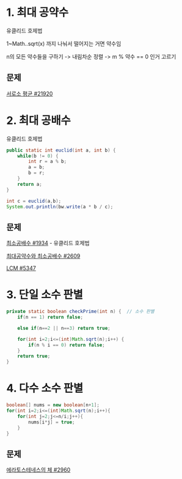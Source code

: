# 1. 최대 공약수

유클리드 호제법

1~Math..sqrt(x) 까지 나눠서 떨어지는 거면 약수임

n의 모든 약수들을 구하기 -> 내림차순 정렬 -> m % 약수 == 0 인거 고르기  



## 문제

[서로소 평균 #21920](https://www.acmicpc.net/problem/21920)



# 2. 최대 공배수

유클리드 호제법

```java
public static int euclid(int a, int b) {
    while(b != 0) {
        int r = a % b;
        a = b;
        b = r;
    }
    return a;
}

int c = euclid(a,b);
System.out.println(bw.write(a * b / c);
```



## 문제

[최소공배수 #1934](https://www.acmicpc.net/problem/1934) - 유클리드 호제법

[최대공약수와 최소공배수 #2609](https://www.acmicpc.net/problem/2609) 

[LCM #5347](https://www.acmicpc.net/problem/5347) 

# 3. 단일 소수 판별

```java
private static boolean checkPrime(int n) {	// 소수 판별
    if(n == 1) return false;

    else if(n==2 || n==3) return true;

    for(int i=2;i<=(int)Math.sqrt(n);i++) {
        if(n % i == 0) return false; 
    }
    return true;
}
```



# 4. 다수 소수 판별

```java
boolean[] nums = new boolean[n+1];
for(int i=2;i<=(int)Math.sqrt(n);i++){
    for(int j=2;j<=n/i;j++){
        nums[i*j] = true;
    }
}
```

## 문제

[에라토스테네스의 체 #2960](https://www.acmicpc.net/problem/2960)

